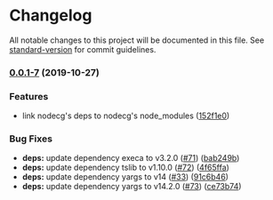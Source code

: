 # Changelog

All notable changes to this project will be documented in this file. See [standard-version](https://github.com/conventional-changelog/standard-version) for commit guidelines.

### [0.0.1-7](https://github.com/Hoishin/include-nodecg/compare/v0.0.1-6...v0.0.1-7) (2019-10-27)


### Features

* link nodecg's deps to nodecg's node_modules ([152f1e0](https://github.com/Hoishin/include-nodecg/commit/152f1e0a9b1ee247ec3ec8760400cb37f85bb029))


### Bug Fixes

* **deps:** update dependency execa to v3.2.0 ([#71](https://github.com/Hoishin/include-nodecg/issues/71)) ([bab249b](https://github.com/Hoishin/include-nodecg/commit/bab249b7232dbfd6df60e2b2c4f6072ccb03b3eb))
* **deps:** update dependency tslib to v1.10.0 ([#72](https://github.com/Hoishin/include-nodecg/issues/72)) ([4f65ffa](https://github.com/Hoishin/include-nodecg/commit/4f65ffa0d83ccd83e2f34b119e6b54e295e8fad3))
* **deps:** update dependency yargs to v14 ([#33](https://github.com/Hoishin/include-nodecg/issues/33)) ([91c6b46](https://github.com/Hoishin/include-nodecg/commit/91c6b46e846d908c54507a5a3ec53ee8d2765423))
* **deps:** update dependency yargs to v14.2.0 ([#73](https://github.com/Hoishin/include-nodecg/issues/73)) ([ce73b74](https://github.com/Hoishin/include-nodecg/commit/ce73b7409f7c6757bf2bac5634ed32bb4101ce1f))
